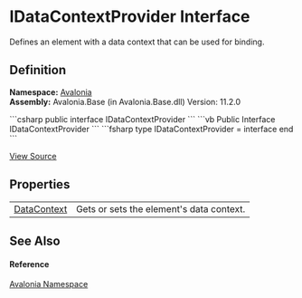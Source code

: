 # IDataContextProvider Interface


Defines an element with a data context that can be used for binding.



## Definition
**Namespace:** <a href="N_Avalonia">Avalonia</a>  
**Assembly:** Avalonia.Base (in Avalonia.Base.dll) Version: 11.2.0

<Tabs groupId="api-code-preview">
<TabItem value="csharp" label="C#">
```csharp
public interface IDataContextProvider
```
</TabItem>
<TabItem value="vb" label="VB">
```vb
Public Interface IDataContextProvider
```
</TabItem>
<TabItem value="fsharp" label="F#">
```fsharp
type IDataContextProvider = interface end
```
</TabItem>
</Tabs>



<a href="https://github.com/AvaloniaUI/Avalonia/tree/master/src/Avalonia.Base/IDataContextProvider.cs" title="View the source code">View Source</a>



## Properties
<table>
<tr>
<td><a href="P_Avalonia_IDataContextProvider_DataContext">DataContext</a></td>
<td>Gets or sets the element's data context.</td>
</tr>
</table>

## See Also


#### Reference
<a href="N_Avalonia">Avalonia Namespace</a>  
